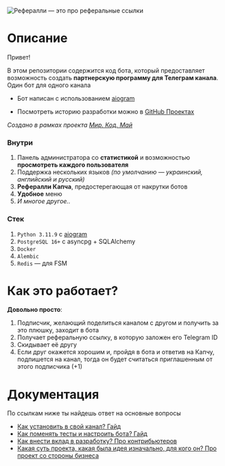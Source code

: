 ![Рефералли — это про реферальные ссылки](./assets/github-cover.png "Дизайн от Марка")

# Описание
Привет! 

В этом репозитории содержится код бота, который предоставляет возможность создать **партнерскую программу для Телеграм канала**. Один бот для одного канала

- Бот написан с использованием [aiogram](https://github.com/aiogram/aiogram)

- Посмотреть историю разработки можно в [GitHub Проектах](https://github.com/users/uw935/projects/3/)

_Создано в рамках проекта [Мир. Код. Май](https://t.me/markenter/47)_

### Внутри
1. Панель администратора со **статистикой** и возможностью **просмотреть каждого пользователя**
2. Поддержка нескольких языков _(по умолчанию — украинский, английский и русский)_
3. **Рефералли Капча**, предостерегающая от накрутки ботов
4. **Удобное** меню
5. _И многое другое.._

### Стек
1. `Python 3.11.9` с [aiogram](https://github.com/aiogram/aiogram)
2. `PostgreSQL 16+` с asyncpg + SQLAlchemy
3. `Docker`
4. `Alembic`
5. `Redis` — для FSM

# Как это работает?
**Довольно просто**:
1. Подписчик, желающий поделиться каналом с другом и получить за это плюшку, заходит в бота
2. Получает реферальную ссылку, в которую заложен его Telegram ID
3. Скидывает её другу
4. Если друг окажется хорошим и, пройдя в бота и ответив на Капчу, подпишется на канал, тогда он будет считаться приглашенным от этого подписчика (+1)

# Документация
По ссылкам ниже ты найдешь ответ на основные вопросы
- [Как установить в свой канал? Гайд](./docs/guides.md)
- [Как поменять тесты и настроить бота? Гайд](./docs/guides.md)
- [Как внести вклад в разработку? Про контрибьютеров](./CONTRIBUTING.md)
- [Какая суть проекта, какая была идея изначально, для кого он? Про проект со стороны бизнеса](./docs/product.md)